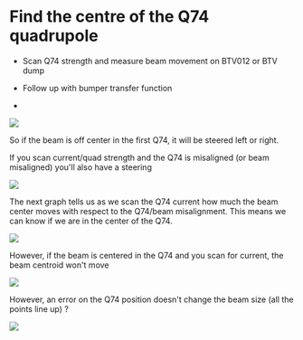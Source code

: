 # Find the centre of the Q74 quadrupole

* Scan Q74 strength and measure beam movement on BTV012 or BTV dump

* Follow up with bumper transfer function
* 
![](https://codimd.web.cern.ch/uploads/upload_37d0019ffb1ff9ef25ad115fea3e2e94.png)

So if the beam is off center in the first Q74, it will be steered left or right.

If you scan current/quad strength and the Q74 is misaligned (or beam misaligned) you'll also have a steering

![](https://codimd.web.cern.ch/uploads/upload_109facc6304b43aa640710415a00be6b.png)

The next graph tells us as we scan the Q74 current how much the beam center moves with respect to the Q74/beam misalignment.
This means we can know if we are in the center of the Q74.

![](https://codimd.web.cern.ch/uploads/upload_fbffcbbb6050f7618f13d79c188a8131.png)


However, if the beam is centered in the Q74 and you scan for current, the beam centroid won't move

![](https://codimd.web.cern.ch/uploads/upload_5571d28907d90a1c92d78200dc0b31b8.png)

However, an error on the Q74 position doesn't change the beam size (all the points line up) ?

![](https://codimd.web.cern.ch/uploads/upload_0e71c5bcc2c914f300a74e56866a2195.png)

